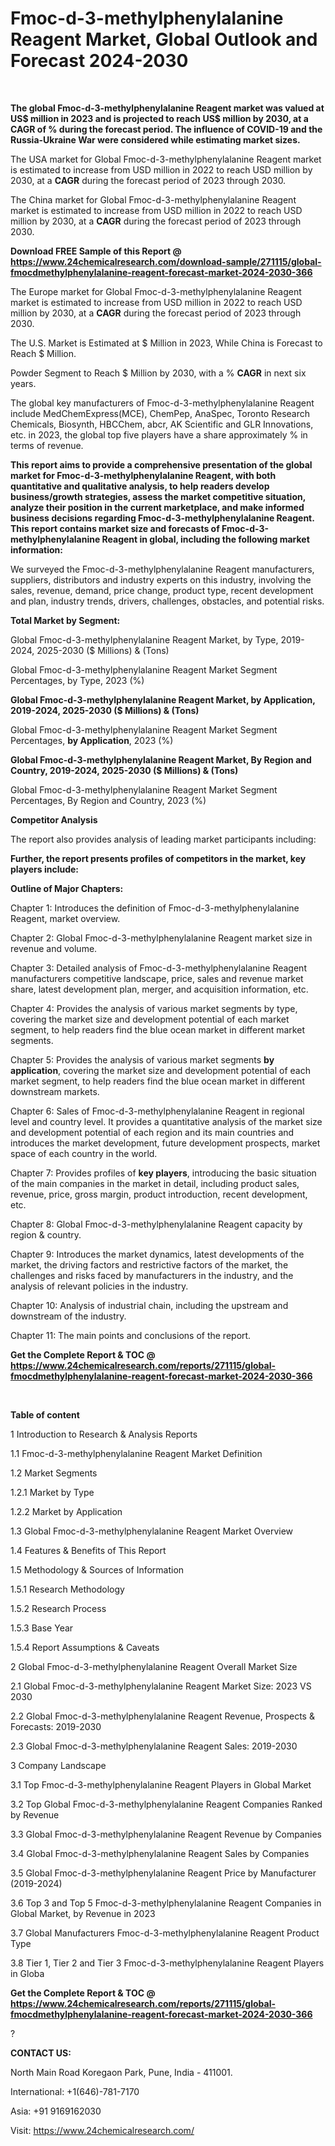<h1>Fmoc-d-3-methylphenylalanine Reagent Market, Global Outlook and Forecast 2024-2030</h1><br/><p><strong>The global Fmoc-d-3-methylphenylalanine Reagent market was valued at US$ million in 2023 and is projected to reach US$ million by 2030, at a <strong>CAGR</strong> of % during the forecast period. The influence of COVID-19 and the Russia-Ukraine War were considered while estimating market sizes.</strong></p>
 
 
 
 <p>The USA market for Global Fmoc-d-3-methylphenylalanine Reagent market is estimated to increase from USD million in 2022 to reach USD million by 2030, at a <strong>CAGR</strong> during the forecast period of 2023 through 2030.</p>
 
 
 
 <p>The China market for Global Fmoc-d-3-methylphenylalanine Reagent market is estimated to increase from USD million in 2022 to reach USD million by 2030, at a <strong>CAGR</strong> during the forecast period of 2023 through 2030.</p>
 
 
 
 <div><b>Download FREE Sample of this Report @ <a href="https://www.24chemicalresearch.com/download-sample/271115/global-fmocdmethylphenylalanine-reagent-forecast-market-2024-2030-366">https://www.24chemicalresearch.com/download-sample/271115/global-fmocdmethylphenylalanine-reagent-forecast-market-2024-2030-366</a></b></div>
 
 
 
 <p>The Europe market for Global Fmoc-d-3-methylphenylalanine Reagent market is estimated to increase from USD million in 2022 to reach USD million by 2030, at a <strong>CAGR</strong> during the forecast period of 2023 through 2030.</p>
 
 
 
 <p>The U.S. Market is Estimated at $ Million in 2023, While China is Forecast to Reach $ Million.</p>
 
 
 
 <p>Powder Segment to Reach $ Million by 2030, with a % <strong>CAGR</strong> in next six years.</p>
 
 
 
 <p>The global key manufacturers of Fmoc-d-3-methylphenylalanine Reagent include MedChemExpress(MCE), ChemPep, AnaSpec, Toronto Research Chemicals, Biosynth, HBCChem, abcr, AK Scientific and GLR Innovations, etc. in 2023, the global top five players have a share approximately % in terms of revenue.</p>
 
 
 
 <p><strong>This report aims to provide a comprehensive presentation of the global market for Fmoc-d-3-methylphenylalanine Reagent, with both quantitative and qualitative analysis, to help readers develop business/growth strategies, assess the market competitive situation, analyze their position in the current marketplace, and make informed business decisions regarding Fmoc-d-3-methylphenylalanine Reagent. This report contains market size and forecasts of Fmoc-d-3-methylphenylalanine Reagent in global, including the following market information:</strong></p>
 
 
 
 <p>We surveyed the Fmoc-d-3-methylphenylalanine Reagent manufacturers, suppliers, distributors and industry experts on this industry, involving the sales, revenue, demand, price change, product type, recent development and plan, industry trends, drivers, challenges, obstacles, and potential risks.</p>
 
 
 
 <p><strong>Total Market by Segment:</strong></p>
 
 
 
 <p>Global Fmoc-d-3-methylphenylalanine Reagent Market, by Type, 2019-2024, 2025-2030 ($ Millions) & (Tons)</p>
 
 
 
 <p>Global Fmoc-d-3-methylphenylalanine Reagent Market Segment Percentages, by Type, 2023 (%)</p>
 
 
 
 <p><strong>Global Fmoc-d-3-methylphenylalanine Reagent Market, <strong>by Application</strong>, 2019-2024, 2025-2030 ($ Millions) & (Tons)</strong></p>
 
 
 
 <p>Global Fmoc-d-3-methylphenylalanine Reagent Market Segment Percentages, <strong>by Application</strong>, 2023 (%)</p>
 
 
 
 <p><strong>Global Fmoc-d-3-methylphenylalanine Reagent Market, By Region and Country, 2019-2024, 2025-2030 ($ Millions) & (Tons)</strong></p>
 
 
 
 <p>Global Fmoc-d-3-methylphenylalanine Reagent Market Segment Percentages, By Region and Country, 2023 (%)</p>
 
 
 
 <p><strong>Competitor Analysis</strong></p>
 
 
 
 <p>The report also provides analysis of leading market participants including:</p>
 
 
 
 <p><strong>Further, the report presents profiles of competitors in the market, <strong>key players</strong> include:</strong></p>
 
 
 
 <p><strong>Outline of Major Chapters:</strong></p>
 
 
 
 <p>Chapter 1: Introduces the definition of Fmoc-d-3-methylphenylalanine Reagent, market overview.</p>
 
 
 
 <p>Chapter 2: Global Fmoc-d-3-methylphenylalanine Reagent market size in revenue and volume.</p>
 
 
 
 <p>Chapter 3: Detailed analysis of Fmoc-d-3-methylphenylalanine Reagent manufacturers competitive landscape, price, sales and revenue market share, latest development plan, merger, and acquisition information, etc.</p>
 
 
 
 <p>Chapter 4: Provides the analysis of various market segments by type, covering the market size and development potential of each market segment, to help readers find the blue ocean market in different market segments.</p>
 
 
 
 <p>Chapter 5: Provides the analysis of various market segments <strong>by application</strong>, covering the market size and development potential of each market segment, to help readers find the blue ocean market in different downstream markets.</p>
 
 
 
 <p>Chapter 6: Sales of Fmoc-d-3-methylphenylalanine Reagent in regional level and country level. It provides a quantitative analysis of the market size and development potential of each region and its main countries and introduces the market development, future development prospects, market space of each country in the world.</p>
 
 
 
 <p>Chapter 7: Provides profiles of <strong>key players</strong>, introducing the basic situation of the main companies in the market in detail, including product sales, revenue, price, gross margin, product introduction, recent development, etc.</p>
 
 
 
 <p>Chapter 8: Global Fmoc-d-3-methylphenylalanine Reagent capacity by region & country.</p>
 
 
 
 <p>Chapter 9: Introduces the market dynamics, latest developments of the market, the driving factors and restrictive factors of the market, the challenges and risks faced by manufacturers in the industry, and the analysis of relevant policies in the industry.</p>
 
 
 
 <p>Chapter 10: Analysis of industrial chain, including the upstream and downstream of the industry.</p>
 
 
 
 <p>Chapter 11: The main points and conclusions of the report.</p>
 
 
 
 <div><b>Get the Complete Report & TOC @ <a href="https://www.24chemicalresearch.com/reports/271115/global-fmocdmethylphenylalanine-reagent-forecast-market-2024-2030-366">https://www.24chemicalresearch.com/reports/271115/global-fmocdmethylphenylalanine-reagent-forecast-market-2024-2030-366</a></b></div>
 
 
 
 <p><br />
 
 <b>Table of content</b></p>
 
 
 
 <p>1 Introduction to Research & Analysis Reports<br />
 
 1.1 Fmoc-d-3-methylphenylalanine Reagent Market Definition<br />
 
 1.2 Market Segments<br />
 
 1.2.1 Market by Type<br />
 
 1.2.2 Market by Application<br />
 
 1.3 Global Fmoc-d-3-methylphenylalanine Reagent Market Overview<br />
 
 1.4 Features & Benefits of This Report<br />
 
 1.5 Methodology & Sources of Information<br />
 
 1.5.1 Research Methodology<br />
 
 1.5.2 Research Process<br />
 
 1.5.3 Base Year<br />
 
 1.5.4 Report Assumptions & Caveats<br />
 
 2 Global Fmoc-d-3-methylphenylalanine Reagent Overall Market Size<br />
 
 2.1 Global Fmoc-d-3-methylphenylalanine Reagent Market Size: 2023 VS 2030<br />
 
 2.2 Global Fmoc-d-3-methylphenylalanine Reagent Revenue, Prospects & Forecasts: 2019-2030<br />
 
 2.3 Global Fmoc-d-3-methylphenylalanine Reagent Sales: 2019-2030<br />
 
 3 Company Landscape<br />
 
 3.1 Top Fmoc-d-3-methylphenylalanine Reagent Players in Global Market<br />
 
 3.2 Top Global Fmoc-d-3-methylphenylalanine Reagent Companies Ranked by Revenue<br />
 
 3.3 Global Fmoc-d-3-methylphenylalanine Reagent Revenue by Companies<br />
 
 3.4 Global Fmoc-d-3-methylphenylalanine Reagent Sales by Companies<br />
 
 3.5 Global Fmoc-d-3-methylphenylalanine Reagent Price by Manufacturer (2019-2024)<br />
 
 3.6 Top 3 and Top 5 Fmoc-d-3-methylphenylalanine Reagent Companies in Global Market, by Revenue in 2023<br />
 
 3.7 Global Manufacturers Fmoc-d-3-methylphenylalanine Reagent Product Type<br />
 
 3.8 Tier 1, Tier 2 and Tier 3 Fmoc-d-3-methylphenylalanine Reagent Players in Globa</p>
 
 
 
 <div><b>Get the Complete Report & TOC @ <a href="https://www.24chemicalresearch.com/reports/271115/global-fmocdmethylphenylalanine-reagent-forecast-market-2024-2030-366">https://www.24chemicalresearch.com/reports/271115/global-fmocdmethylphenylalanine-reagent-forecast-market-2024-2030-366</a></b></div>
 
 
 
 <p>? </p>
 
 
 
 <p><b>CONTACT US:</b><br />
 
 North Main Road Koregaon Park, Pune, India - 411001.<br />
 
 International: +1(646)-781-7170<br />
 
 Asia: +91 9169162030<br />
 
 Visit: <a href="https://www.24chemicalresearch.com/">https://www.24chemicalresearch.com/</a></p>